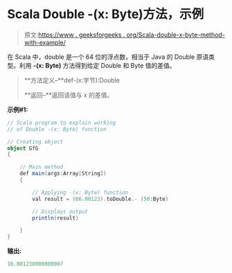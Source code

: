# Scala Double -(x: Byte)方法，示例

> 原文:[https://www . geeksforgeeks . org/Scala-double-x-byte-method-with-example/](https://www.geeksforgeeks.org/scala-double-x-byte-method-with-example/)

在 Scala 中，double 是一个 64 位的浮点数，相当于 Java 的 Double 原语类型。利用 **-(x: Byte)** 方法得到给定 Double 和 Byte 值的差值。

> **方法定义–**def-(x:字节):Double
> 
> **返回–**返回该值与 x 的差值。

**示例#1:**

```scala
// Scala program to explain working 
// of Double -(x: Byte) function

// Creating object
object GfG
{ 

    // Main method
    def main(args:Array[String])
    {

        // Applying -(x: Byte) function
        val result = (66.00123).toDouble.- (50:Byte)

        // Displays output
        println(result)

    }
} 
```

**输出:**

```scala
16.001230000000007

```